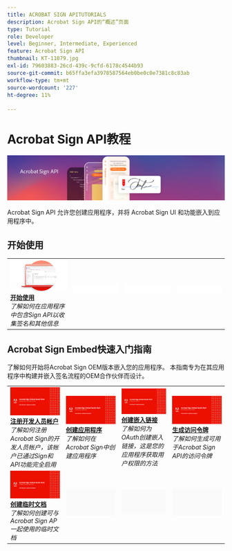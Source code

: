 ```yaml
---
title: ACROBAT SIGN APITUTORIALS
description: Acrobat Sign API的“概述”页面
type: Tutorial
role: Developer
level: Beginner, Intermediate, Experienced
feature: Acrobat Sign API
thumbnail: KT-11079.jpg
exl-id: 79603883-26cd-439c-9cfd-6178c4544b93
source-git-commit: b65ffa3efa3978587564eb0be0c0e7381c8c83ab
workflow-type: tm+mt
source-wordcount: '227'
ht-degree: 11%

---
```


# Acrobat Sign API教程

![Acrobat Sign API横幅](../assets/acrobatsignhero.png)

Acrobat Sign API 允许您创建应用程序，并将 Acrobat Sign UI 和功能嵌入到应用程序中。

## 开始使用

<table style="table-layout:fixed">
<tr>
   <td>
    <a href="signapi.md">
      <img alt="开始使用" src="assets/GSASAPI_thumb.png" />
    </a>
    <div>
    <a href="signapi.md"><strong>开始使用</strong></a>
    </div>
    <em>了解如何在应用程序中包含Sign API以收集签名和其他信息</em>
    <br>
  </td>
  <td>
    <img alt="间隔物" src="../assets/WhiteBanner_Placeholder.png" />
    <div>
    <br>
  </td>
  <td>
    <img alt="间隔物" src="../assets/WhiteBanner_Placeholder.png" />
    <div>
    <br>
  </td>
  <td>
    <img alt="间隔物" src="../assets/WhiteBanner_Placeholder.png" />
    <div>
    <br>
  </td>
</tr>
</table>

## Acrobat Sign Embed快速入门指南

了解如何开始将Acrobat Sign OEM版本嵌入您的应用程序。 本指南专为在其应用程序中构建并嵌入签名流程的OEM合作伙伴而设计。

<table style="table-layout:fixed">
<tr>
 <td>
   <a href="sign-up-developer-account.md">
      <img alt="注册开发人员帐户" src="assets/Signingup_1280.png" />
   </a>
    <div>
   <a href="sign-up-developer-account.md"><strong>注册开发人员帐户</strong></a>
    </div>
    <em>了解如何注册Acrobat Sign的开发人员帐户，该帐户已通过Sign和API功能完全启用</em>
    <br>
  </td>
  <td>
   <a href="creating-your-application.md">
      <img alt="创建应用程序" src="assets/Creatingyourapplication_1280.png" />
   </a>
    <div>
   <a href="creating-your-application.md"><strong>创建应用程序</strong></a>
    </div>
    <em>了解如何在Acrobat Sign中创建应用程序</em>
    <br>
  </td>
   <td>
   <a href="creating-an-embed-link.md">
      <img alt="创建嵌入链接" src="assets/Creatinganembedlink_1280.png" />
   </a>
    <div>
   <a href="creating-an-embed-link.md"><strong>创建嵌入链接</strong></a>
    </div>
    <em>了解如何为OAuth创建嵌入链接，这是您的应用程序获取用户权限的方法</em>
    <br>
  </td>
  <td>
   <a href="generating-an-access-token.md">
      <img alt="生成访问令牌" src="assets/Generatingyouraccesstoken_1280.png" />
   </a>
    <div>
   <a href="generating-an-access-token.md"><strong>生成访问令牌</strong></a>
    </div>
    <em>了解如何生成可用于Acrobat Sign API的访问令牌</em>
    <br>
  </td>
</tr>
<tr>
  <td>
   <a href="creating-a-transient-document.md">
      <img alt="创建临时文档" src="assets/Creatingatransientdocument_1280.png" />
   </a>
    <div>
   <a href="creating-a-transient-document.md"><strong>创建临时文档</strong></a>
    </div>
    <em>了解如何创建可与Acrobat Sign AP一起使用的临时文档</em>
    <br>
  </td>
  <td>
    <img alt="间隔物" src="../assets/GrayBanner_Placeholder.png" />
    <div>
    <br>
  </td>
   <td>
    <img alt="间隔物" src="../assets/GrayBanner_Placeholder.png" />
    <div>
    <br>
  </td>
  <td>
    <img alt="间隔物" src="../assets/GrayBanner_Placeholder.png" />
    <div>
    <br>
  </td>
</tr>
</table>
